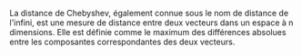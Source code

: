 La distance de Chebyshev, également connue sous le nom de distance de l'infini, est une mesure de distance entre deux vecteurs dans un espace à n dimensions. Elle est définie comme le maximum des différences absolues entre les composantes correspondantes des deux vecteurs.
